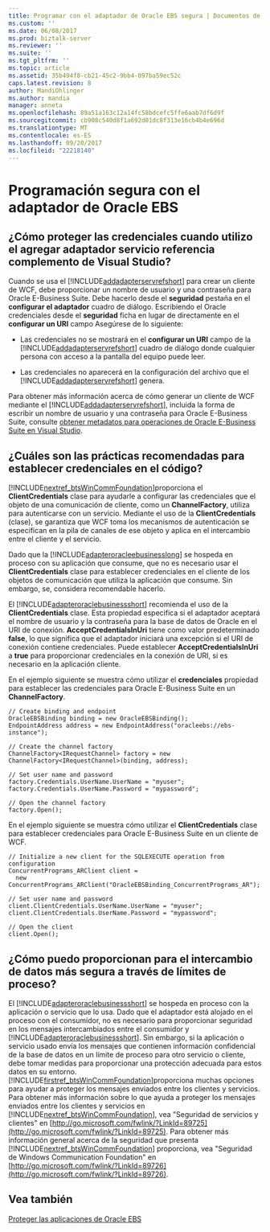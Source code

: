 ```yaml
---
title: Programar con el adaptador de Oracle EBS segura | Documentos de Microsoft
ms.custom: ''
ms.date: 06/08/2017
ms.prod: biztalk-server
ms.reviewer: ''
ms.suite: ''
ms.tgt_pltfrm: ''
ms.topic: article
ms.assetid: 35b494f8-cb21-45c2-9bb4-097ba59ec52c
caps.latest.revision: 8
author: MandiOhlinger
ms.author: mandia
manager: anneta
ms.openlocfilehash: 89a51a163c12a14fc58bdcefc5ffe6aab7df6d9f
ms.sourcegitcommit: cb908c540d8f1a692d01dc8f313e16cb4b4e696d
ms.translationtype: MT
ms.contentlocale: es-ES
ms.lasthandoff: 09/20/2017
ms.locfileid: "22218140"
---
```

# <a name="secure-programming-with-the-oracle-ebs-adapter"></a>Programación segura con el adaptador de Oracle EBS
## <a name="how-do-i-protect-credentials-when-i-use-the-add-adapter-service-reference-visual-studio-plug-in"></a>¿Cómo proteger las credenciales cuando utilizo el agregar adaptador servicio referencia complemento de Visual Studio?  
 Cuando se usa el [!INCLUDE[addadapterservrefshort](../../includes/addadapterservrefshort-md.md)] para crear un cliente de WCF, debe proporcionar un nombre de usuario y una contraseña para Oracle E-Business Suite. Debe hacerlo desde el **seguridad** pestaña en el **configurar el adaptador** cuadro de diálogo. Escribiendo el Oracle credenciales desde el **seguridad** ficha en lugar de directamente en el **configurar un URI** campo Asegúrese de lo siguiente:  
  
-   Las credenciales no se mostrará en el **configurar un URI** campo de la [!INCLUDE[addadapterservrefshort](../../includes/addadapterservrefshort-md.md)] cuadro de diálogo donde cualquier persona con acceso a la pantalla del equipo puede leer.  
  
-   Las credenciales no aparecerá en la configuración del archivo que el [!INCLUDE[addadapterservrefshort](../../includes/addadapterservrefshort-md.md)] genera.  
  
 Para obtener más información acerca de cómo generar un cliente de WCF mediante el [!INCLUDE[addadapterservrefshort](../../includes/addadapterservrefshort-md.md)], incluida la forma de escribir un nombre de usuario y una contraseña para Oracle E-Business Suite, consulte [obtener metadatos para operaciones de Oracle E-Business Suite en Visual Studio](../../adapters-and-accelerators/adapter-oracle-ebs/get-metadata-for-oracle-e-business-suite-operations-in-visual-studio.md).  
  
## <a name="what-are-best-practices-for-setting-credentials-in-code"></a>¿Cuáles son las prácticas recomendadas para establecer credenciales en el código?  
 [!INCLUDE[nextref_btsWinCommFoundation](../../includes/nextref-btswincommfoundation-md.md)]proporciona el **ClientCredentials** clase para ayudarle a configurar las credenciales que el objeto de una comunicación de cliente, como un **ChannelFactory**, utiliza para autenticarse con un servicio. Mediante el uso de la **ClientCredentials** (clase), se garantiza que WCF toma los mecanismos de autenticación se especifican en la pila de canales de ese objeto y aplica en el intercambio entre el cliente y el servicio.  
  
 Dado que la [!INCLUDE[adapteroracleebusinesslong](../../includes/adapteroracleebusinesslong-md.md)] se hospeda en proceso con su aplicación que consume, que no es necesario usar el **ClientCredentials** clase para establecer credenciales en el cliente de los objetos de comunicación que utiliza la aplicación que consume. Sin embargo, se, considera recomendable hacerlo.  
  
 El [!INCLUDE[adapteroraclebusinessshort](../../includes/adapteroraclebusinessshort-md.md)] recomienda el uso de la **ClientCredentials** clase. Esta propiedad especifica si el adaptador aceptará el nombre de usuario y la contraseña para la base de datos de Oracle en el URI de conexión. **AcceptCredentialsInUri** tiene como valor predeterminado **false**, lo que significa que el adaptador iniciará una excepción si el URI de conexión contiene credenciales. Puede establecer **AcceptCredentialsInUri** a **true** para proporcionar credenciales en la conexión de URI, si es necesario en la aplicación cliente.  
  
 En el ejemplo siguiente se muestra cómo utilizar el **credenciales** propiedad para establecer las credenciales para Oracle E-Business Suite en un **ChannelFactory**.  
  
```  
// Create binding and endpoint  
OracleEBSBinding binding = new OracleEBSBinding();  
EndpointAddress address = new EndpointAddress("oracleebs://ebs-instance");  
  
// Create the channel factory   
ChannelFactory<IRequestChannel> factory = new ChannelFactory<IRequestChannel>(binding, address);  
  
// Set user name and password  
factory.Credentials.UserName.UserName = "myuser";  
factory.Credentials.UserName.Password = "mypassword";  
  
// Open the channel factory  
factory.Open();  
```  
  
 En el ejemplo siguiente se muestra cómo utilizar el **ClientCredentials** clase para establecer credenciales para Oracle E-Business Suite en un cliente de WCF.  
  
```  
// Initialize a new client for the SQLEXECUTE operation from configuration   
ConcurrentPrograms_ARClient client =   
  new ConcurrentPrograms_ARClient("OracleEBSBinding_ConcurrentPrograms_AR");  
  
// Set user name and password  
client.ClientCredentials.UserName.UserName = "myuser";  
client.ClientCredentials.UserName.Password = "mypassword";  
  
// Open the client  
client.Open();  
```  
  
## <a name="how-can-i-provide-for-more-secure-data-exchange-across-process-boundaries"></a>¿Cómo puedo proporcionan para el intercambio de datos más segura a través de límites de proceso?  
 El [!INCLUDE[adapteroraclebusinessshort](../../includes/adapteroraclebusinessshort-md.md)] se hospeda en proceso con la aplicación o servicio que lo usa. Dado que el adaptador está alojado en el proceso con el consumidor, no es necesario para proporcionar seguridad en los mensajes intercambiados entre el consumidor y [!INCLUDE[adapteroraclebusinessshort](../../includes/adapteroraclebusinessshort-md.md)]. Sin embargo, si la aplicación o servicio usado envía los mensajes que contienen información confidencial de la base de datos en un límite de proceso para otro servicio o cliente, debe tomar medidas para proporcionar una protección adecuada para estos datos en su entorno. [!INCLUDE[firstref_btsWinCommFoundation](../../includes/firstref-btswincommfoundation-md.md)]proporciona muchas opciones para ayudar a proteger los mensajes enviados entre los clientes y servicios. Para obtener más información sobre lo que ayuda a proteger los mensajes enviados entre los clientes y servicios en [!INCLUDE[nextref_btsWinCommFoundation](../../includes/nextref-btswincommfoundation-md.md)], vea "Seguridad de servicios y clientes" en [http://go.microsoft.com/fwlink/?LinkId=89725](http://go.microsoft.com/fwlink/?LinkId=89725). Para obtener más información general acerca de la seguridad que presenta [!INCLUDE[nextref_btsWinCommFoundation](../../includes/nextref-btswincommfoundation-md.md)] proporciona, vea "Seguridad de Windows Communication Foundation" en [http://go.microsoft.com/fwlink/?LinkId=89726](http://go.microsoft.com/fwlink/?LinkId=89726).  
  
## <a name="see-also"></a>Vea también  
 [Proteger las aplicaciones de Oracle EBS](secure-your-oracle-ebs-applications.md)